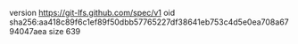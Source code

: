 version https://git-lfs.github.com/spec/v1
oid sha256:aa418c89f6c1ef89f50dbb57765227df38641eb753c4d5e0ea708a6794047aea
size 639

